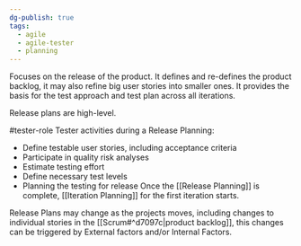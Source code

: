 ```yaml
---
dg-publish: true
tags:
  - agile
  - agile-tester
  - planning
---
```

Focuses on the release of the product.
It defines and re-defines the product backlog, it may also refine big user stories into smaller ones.
It provides the basis for the test approach and test plan across all iterations.

Release plans are high-level.

#tester-role 
Tester activities during a Release Planning:
- Define testable user stories, including acceptance criteria
- Participate in quality risk analyses
- Estimate testing effort
- Define necessary test levels
- Planning the testing for release
Once the [[Release Planning]] is complete, [[Iteration Planning]] for the first iteration starts.

Release Plans may change as the projects moves, including changes to individual stories in the [[Scrum#^d7097c|product backlog]], this changes can be triggered by External factors and/or Internal Factors.

